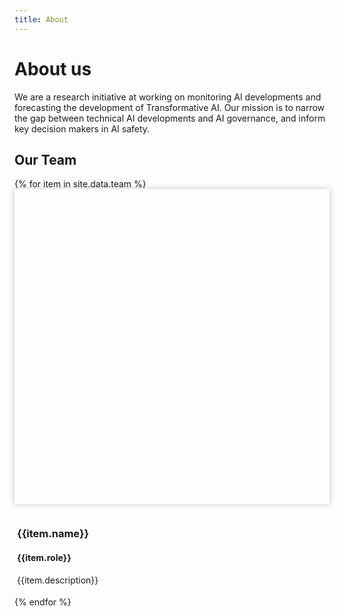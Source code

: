 ```yaml
---
title: About
---
```


<head>
  <style>
    .team-grid {
      grid-column-gap: 20px;
      grid-template-columns: repeat(3, 1fr);
    }

    @media (max-width: 800px) {
      .team-grid { grid-template-columns: repeat(2, 1fr); }
    }

    @media (max-width: 500px) {
      .team-grid { grid-template-columns: repeat(1, 1fr); }
    }

		.mug {
      padding-top: 100%;
      margin-bottom: 10px;
      box-shadow: 0 0 10px 0 rgb(0 0 0 / 20%);
      background-size: cover;
      background-position: center;
    }

    .member-info {
      padding: 4px;
    }

    .member-name {
      margin-bottom: 2px;
    }

    /* Helps focusing the attention when jumping to the miniprofile of a member */
    body:not(.clicked) :target {
      /*
      background-color: #bb888833;
      */
      box-shadow: 0 0 18px 3px rgb(203 104 253 / 74%);
    }

  </style>

  <script>
    // TODO Implement this properly
    document.body.addEventListener("touchstart", e => document.body.classList.add("clicked"));
    document.body.addEventListener("click", e => document.body.classList.add("clicked"));
  </script>
</head>

# About us
We are a research initiative at working on monitoring AI developments and forecasting the development of Transformative AI. Our mission is to narrow the gap between technical AI developments and AI governance, and inform key decision makers in AI safety.

## Our Team

<div class="collection-grid team-grid">
  {% for item in site.data.team %}
  <div class="member" id="{{item.id}}">
    <div class="mug" style="background-image: url('{{item.id | prepend: '/assets/images/team/' | append: '.jpg' | relative_url }}')"></div>
    <div class="member-info">
      <h3 class="member-name">{{item.name}}</h3>
      <h4 class="member-role">{{item.role}}</h4>
      <p class="member-description">{{item.description}}</p>
    </div>
  </div>
  {% endfor %}
</div>

